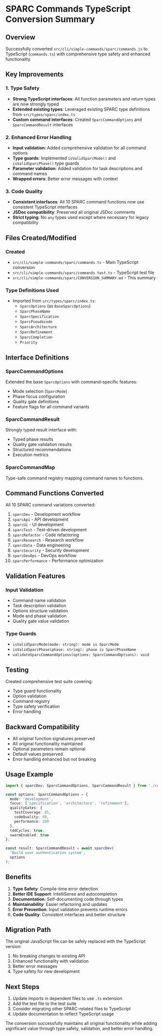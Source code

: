 # SPARC Commands TypeScript Conversion Summary

## Overview

Successfully converted `src/cli/simple-commands/sparc/commands.js` to TypeScript (`commands.ts`) with comprehensive type safety and enhanced functionality.

## Key Improvements

### 1. Type Safety
- **Strong TypeScript interfaces**: All function parameters and return types are now strongly typed
- **Extended existing types**: Leveraged existing SPARC type definitions from `src/types/sparc/index.ts`
- **Custom command interfaces**: Created `SparcCommandOptions` and `SparcCommandResult` interfaces

### 2. Enhanced Error Handling
- **Input validation**: Added comprehensive validation for all command options
- **Type guards**: Implemented `isValidSparcMode()` and `isValidSparcPhase()` type guards
- **Parameter validation**: Added validation for task descriptions and command names
- **Wrapped errors**: Better error messages with context

### 3. Code Quality
- **Consistent interfaces**: All 10 SPARC command functions now use consistent TypeScript interfaces
- **JSDoc compatibility**: Preserved all original JSDoc comments
- **Strict typing**: No `any` types used except where necessary for legacy compatibility

## Files Created/Modified

### Created
- `src/cli/simple-commands/sparc/commands.ts` - Main TypeScript conversion
- `src/cli/simple-commands/sparc/commands.test.ts` - TypeScript test file
- `src/cli/simple-commands/sparc/CONVERSION_SUMMARY.md` - This summary

### Type Definitions Used
- Imported from `src/types/sparc/index.ts`:
  - `SparcOptions` (as `BaseSparcOptions`)
  - `SparcPhaseName`
  - `SparcSpecification`
  - `SparcPseudocode`
  - `SparcArchitecture`
  - `SparcRefinement`
  - `SparcCompletion`
  - `Priority`

## Interface Definitions

### SparcCommandOptions
Extended the base `SparcOptions` with command-specific features:
- Mode selection (`SparcMode`)
- Phase focus configuration
- Quality gate definitions
- Feature flags for all command variants

### SparcCommandResult
Strongly typed result interface with:
- Typed phase results
- Quality gate validation results
- Structured recommendations
- Execution metrics

### SparcCommandMap
Type-safe command registry mapping command names to functions.

## Command Functions Converted

All 10 SPARC command variations converted:
1. `sparcDev` - Development workflow
2. `sparcApi` - API development
3. `sparcUi` - UI development
4. `sparcTest` - Test-driven development
5. `sparcRefactor` - Code refactoring
6. `sparcResearch` - Research workflow
7. `sparcData` - Data engineering
8. `sparcSecurity` - Security development
9. `sparcDevOps` - DevOps workflow
10. `sparcPerformance` - Performance optimization

## Validation Features

### Input Validation
- Command name validation
- Task description validation
- Options structure validation
- Mode and phase validation
- Quality gate value validation

### Type Guards
- `isValidSparcMode(mode: string): mode is SparcMode`
- `isValidSparcPhase(phase: string): phase is SparcPhaseName`
- `validateSparcCommandOptions(options: SparcCommandOptions): void`

## Testing

Created comprehensive test suite covering:
- Type guard functionality
- Option validation
- Command registry
- Type safety verification
- Error handling

## Backward Compatibility

- All original function signatures preserved
- All original functionality maintained
- Optional parameters remain optional
- Default values preserved
- Error handling enhanced but not breaking

## Usage Example

```typescript
import { sparcDev, SparcCommandOptions, SparcCommandResult } from './commands.js';

const options: SparcCommandOptions = {
  mode: 'development',
  focus: ['specification', 'architecture', 'refinement'],
  qualityGates: {
    testCoverage: 85,
    codeQuality: 80,
    performance: 200
  },
  tddCycles: true,
  swarmEnabled: true
};

const result: SparcCommandResult = await sparcDev(
  'Build user authentication system',
  options
);
```

## Benefits

1. **Type Safety**: Compile-time error detection
2. **Better IDE Support**: IntelliSense and autocompletion
3. **Documentation**: Self-documenting code through types
4. **Maintainability**: Easier refactoring and updates
5. **Error Prevention**: Input validation prevents runtime errors
6. **Code Quality**: Consistent interfaces and better structure

## Migration Path

The original JavaScript file can be safely replaced with the TypeScript version:
1. No breaking changes to existing API
2. Enhanced functionality with validation
3. Better error messages
4. Type safety for new development

## Next Steps

1. Update imports in dependent files to use `.ts` extension
2. Add the test file to the test suite
3. Consider migrating other SPARC-related files to TypeScript
4. Update documentation to reflect TypeScript usage

The conversion successfully maintains all original functionality while adding significant value through type safety, validation, and better error handling.